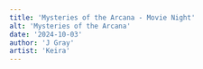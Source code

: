 ```yaml
---
title: 'Mysteries of the Arcana - Movie Night'
alt: 'Mysteries of the Arcana'
date: '2024-10-03'
author: 'J Gray'
artist: 'Keira'
---
```


